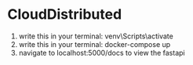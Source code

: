 # CloudDistributed

1. write this in your terminal: venv\Scripts\activate
2. write this in your terminal: docker-compose up
3. navigate to localhost:5000/docs to view the fastapi
